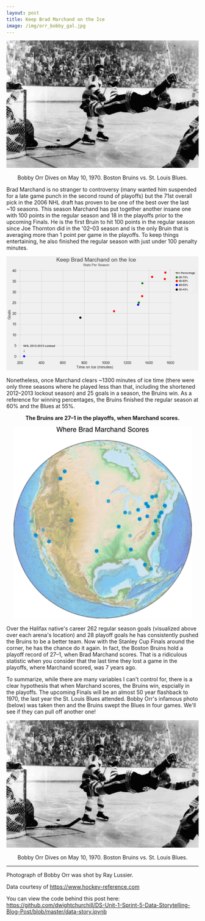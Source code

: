 ```yaml
---
layout: post
title: Keep Brad Marchand on the Ice
image: /img/orr_bobby_gal.jpg
---
```


<p align="center">
	<img src="/img/orr_bobby_gal.jpg"/>
</p>
<p align="center">
	Bobby Orr Dives on May 10, 1970. Boston Bruins vs. St. Louis Blues.
</p>

Brad Marchand is no stranger to controversy (many wanted him suspended for a late game punch in the second round of playoffs) but the 71st overall pick in the 2006 NHL draft has proven to be one of the best over the last ~10 seasons. This season Marchand has put together another insane one with 100 points in the regular season and 18 in the playoffs prior to the upcoming Finals. He is the first Bruin to hit 100 points in the regular season since Joe Thornton did in the '02–03 season and is the only Bruin that is averaging more than 1 point per game in the playoffs. To keep things entertaining, he also finished the regular season with just under 100 penalty minutes.

![Keep Brad on the Ice](/img/marchand.png)

Nonetheless, once Marchand clears ~1300 minutes of ice time (there were only three seasons where he played less than that, including the shortened 2012–2013 lockout season) and 25 goals in a season, the Bruins win. As a reference for winning percentages, the Bruins finished the regular season at 60% and the Blues at 55%. 

<p align="center">
	<b>The Bruins are 27–1 in the playoffs, when Marchand scores.</b>
</p>
<p align="center">
  <img src="/img/earth.png"/>
</p>

Over the Halifax native's career 262 regular season goals (visualized above over each arena's location) and 28 playoff goals he has consistently pushed the Bruins to be a better team. Now with the Stanley Cup Finals around the corner, he has the chance do it again. In fact, the Boston Bruins hold a playoff record of 27–1, when Brad Marchand scores. That is a ridiculous statistic when you consider that the last time they lost a game in the playoffs, where Marchand scored, was 7 years ago.

To summarize, while there are many variables I can't control for, there is a clear hypothesis that when Marchand scores, the Bruins win, espcially in the playoffs. The upcoming Finals will be an almost 50 year flashback to 1970, the last year the St. Louis Blues attended. Bobby Orr's infamous photo (below) was taken then and the Bruins swept the Blues in four games. We'll see if they can pull off another one! 


<p align="center">
	<img src="/img/orr_bobby_gal.jpg"/>
</p>
<p align="center">
	Bobby Orr Dives on May 10, 1970. Boston Bruins vs. St. Louis Blues.
</p>


---

Photograph of Bobby Orr was shot by Ray Lussier.

Data courtesy of <https://www.hockey-reference.com>

You can view the code behind this post here: <https://github.com/dwightchurchill/DS-Unit-1-Sprint-5-Data-Storytelling-Blog-Post/blob/master/data-story.ipynb>
